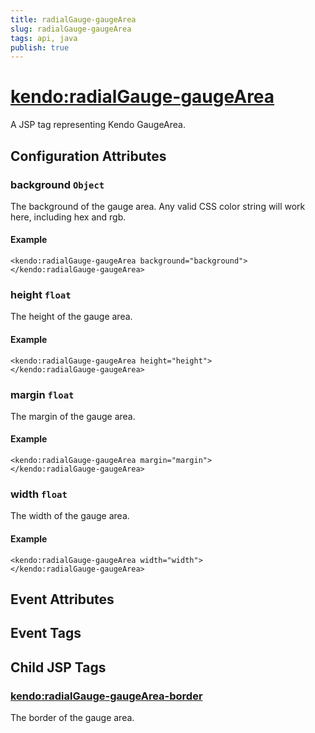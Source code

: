 ```yaml
---
title: radialGauge-gaugeArea
slug: radialGauge-gaugeArea
tags: api, java
publish: true
---
```


# <kendo:radialGauge-gaugeArea>
A JSP tag representing Kendo GaugeArea.

## Configuration Attributes


### background `Object`

The background of the gauge area.
Any valid CSS color string will work here, including hex and rgb.

#### Example
    <kendo:radialGauge-gaugeArea background="background">
    </kendo:radialGauge-gaugeArea>
    

### height `float`

The height of the gauge area.

#### Example
    <kendo:radialGauge-gaugeArea height="height">
    </kendo:radialGauge-gaugeArea>
    

### margin `float`

The margin of the gauge area.

#### Example
    <kendo:radialGauge-gaugeArea margin="margin">
    </kendo:radialGauge-gaugeArea>
    

### width `float`

The width of the gauge area.

#### Example
    <kendo:radialGauge-gaugeArea width="width">
    </kendo:radialGauge-gaugeArea>
    

## Event Attributes


## Event Tags
 

## Child JSP Tags

### [<kendo:radialGauge-gaugeArea-border>](/api/wrappers/jsp/radialgauge/gaugearea-border)

The border of the gauge area.
 
